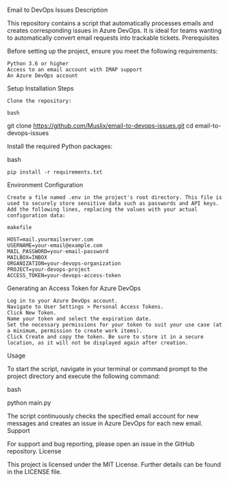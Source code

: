 Email to DevOps Issues
Description

This repository contains a script that automatically processes emails and creates corresponding issues in Azure DevOps. It is ideal for teams wanting to automatically convert email requests into trackable tickets.
Prerequisites

Before setting up the project, ensure you meet the following requirements:

    Python 3.6 or higher
    Access to an email account with IMAP support
    An Azure DevOps account

Setup
Installation Steps

    Clone the repository:

    bash

git clone https://github.com/Muslix/email-to-devops-issues.git
cd email-to-devops-issues

Install the required Python packages:

bash

    pip install -r requirements.txt

Environment Configuration

    Create a file named .env in the project's root directory. This file is used to securely store sensitive data such as passwords and API keys. Add the following lines, replacing the values with your actual configuration data:

    makefile

    HOST=mail.yourmailserver.com
    USERNAME=your-email@example.com
    MAIL_PASSWORD=your-email-password
    MAILBOX=INBOX
    ORGANIZATION=your-devops-organization
    PROJECT=your-devops-project
    ACCESS_TOKEN=your-devops-access-token

Generating an Access Token for Azure DevOps

    Log in to your Azure DevOps account.
    Navigate to User Settings > Personal Access Tokens.
    Click New Token.
    Name your token and select the expiration date.
    Set the necessary permissions for your token to suit your use case (at a minimum, permission to create work items).
    Click Create and copy the token. Be sure to store it in a secure location, as it will not be displayed again after creation.

Usage

To start the script, navigate in your terminal or command prompt to the project directory and execute the following command:

bash

python main.py

The script continuously checks the specified email account for new messages and creates an issue in Azure DevOps for each new email.
Support

For support and bug reporting, please open an issue in the GitHub repository.
License

This project is licensed under the MIT License. Further details can be found in the LICENSE file.

